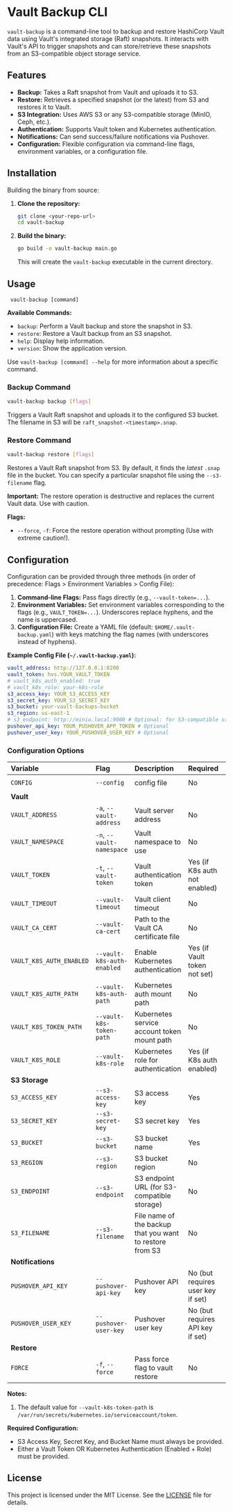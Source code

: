 # Vault Backup CLI

`vault-backup` is a command-line tool to backup and restore HashiCorp Vault data using Vault's integrated storage (Raft) snapshots. It interacts with Vault's API to trigger snapshots and can store/retrieve these snapshots from an S3-compatible object storage service.

## Features

*   **Backup:** Takes a Raft snapshot from Vault and uploads it to S3.
*   **Restore:** Retrieves a specified snapshot (or the latest) from S3 and restores it to Vault.
*   **S3 Integration:** Uses AWS S3 or any S3-compatible storage (MinIO, Ceph, etc.).
*   **Authentication:** Supports Vault token and Kubernetes authentication.
*   **Notifications:** Can send success/failure notifications via Pushover.
*   **Configuration:** Flexible configuration via command-line flags, environment variables, or a configuration file.

## Installation

Building the binary from source:

1.  **Clone the repository:**
    ```bash
    git clone <your-repo-url>
    cd vault-backup
    ```
2.  **Build the binary:**
    ```bash
    go build -o vault-backup main.go
    ```
    This will create the `vault-backup` executable in the current directory.

## Usage

```
 vault-backup [command]
```

**Available Commands:**

*   `backup`: Perform a Vault backup and store the snapshot in S3.
*   `restore`: Restore a Vault backup from an S3 snapshot.
*   `help`: Display help information.
*   `version`: Show the application version.

Use `vault-backup [command] --help` for more information about a specific command.

### Backup Command

```bash
vault-backup backup [flags]
```

Triggers a Vault Raft snapshot and uploads it to the configured S3 bucket. The filename in S3 will be `raft_snapshot-<timestamp>.snap`.

### Restore Command

```bash
vault-backup restore [flags]
```

Restores a Vault Raft snapshot from S3. By default, it finds the *latest* `.snap` file in the bucket. You can specify a particular snapshot file using the `--s3-filename` flag.

**Important:** The restore operation is destructive and replaces the current Vault data. Use with caution.

**Flags:**

*   `--force`, `-f`: Force the restore operation without prompting (Use with extreme caution!).

## Configuration

Configuration can be provided through three methods (in order of precedence: Flags > Environment Variables > Config File):

1.  **Command-line Flags:** Pass flags directly (e.g., `--vault-token=...`).
2.  **Environment Variables:** Set environment variables corresponding to the flags (e.g., `VAULT_TOKEN=...`). Underscores replace hyphens, and the name is uppercased.
3.  **Configuration File:** Create a YAML file (default: `$HOME/.vault-backup.yaml`) with keys matching the flag names (with underscores instead of hyphens).

**Example Config File (`~/.vault-backup.yaml`):**

```yaml
vault_address: http://127.0.0.1:8200
vault_token: hvs.YOUR_VAULT_TOKEN
# vault_k8s_auth_enabled: true
# vault_k8s_role: your-k8s-role
s3_access_key: YOUR_S3_ACCESS_KEY
s3_secret_key: YOUR_S3_SECRET_KEY
s3_bucket: your-vault-backups-bucket
s3_region: us-east-1
# s3_endpoint: http://minio.local:9000 # Optional: for S3-compatible storage
pushover_api_key: YOUR_PUSHOVER_APP_TOKEN # Optional
pushover_user_key: YOUR_PUSHOVER_USER_KEY # Optional
```

### Configuration Options

| Variable          | Flag                           | Description                                           | Required                               | Default                                                 |
| :---------------- | :----------------------------- | :---------------------------------------------------- | :------------------------------------- | :------------------------------------------------------ |
| `CONFIG`         | `--config`                     | config file                                           | No                                     | `$HOME/.vault-backup.yaml`                              |
| **Vault**         |                                |                                                       |                                        |                                                         |
| `VAULT_ADDRESS`       | `-a`, `--vault-address`        | Vault server address                                  | No                                     | `http://localhost:8200`                                 |
| `VAULT_NAMESPACE`  | `-n`, `--vault-namespace`      | Vault namespace to use                                       | No                                     | `""`                                                    |
| `VAULT_TOKEN`      | `-t`, `--vault-token`          | Vault authentication token                                           | Yes (if K8s auth not enabled)          | `""`                                                    |
| `VAULT_TIMEOUT`    | `--vault-timeout`              | Vault client timeout                                  | No                                     | `30s`                                                   |
| `VAULT_CA_CERT`     | `--vault-ca-cert`              | Path to the Vault CA certificate file                 | No                                     | `""`                                                    |
| `VAULT_K8S_AUTH_ENABLED`  | `--vault-k8s-auth-enabled`     | Enable Kubernetes authentication                      | Yes (if Vault token not set)           | `false`                                                 |
| `VAULT_K8S_AUTH_PATH`     | `--vault-k8s-auth-path`        | Kubernetes auth mount path                            | No                                     | `kubernetes`                                            |
| `VAULT_K8S_TOKEN_PATH`    | `--vault-k8s-token-path`       | Kubernetes service account token mount path           | No                                     | `(See Note 1)`                                          |
| `VAULT_K8S_ROLE`         | `--vault-k8s-role`             | Kubernetes role for authentication                    | Yes (if K8s auth enabled)              | `""`                                                    |
| **S3 Storage**    |                                |                                                       |                                        |                                                         |
| `S3_ACCESS_KEY`     | `--s3-access-key`              | S3 access key                                         | Yes                                    | `""`                                                    |
| `S3_SECRET_KEY`     | `--s3-secret-key`              | S3 secret key                                         | Yes                                    | `""`                                                    |
| `S3_BUCKET`        | `--s3-bucket`                  | S3 bucket name                                        | Yes                                    | `""`                                                    |
| `S3_REGION`        | `--s3-region`                  | S3 bucket region                                             | No                                     | `us-east-1`                                             |
| `S3_ENDPOINT`      | `--s3-endpoint`                | S3 endpoint URL (for S3-compatible storage)           | No                                     | `""`                                                    |
| `S3_FILENAME`      | `--s3-filename`                | File name of the backup that you want to restore from S3          | No                                     | `""`                                                    |
| **Notifications** |                                |                                                       |                                        |                                                         |
| `PUSHOVER_API_KEY`  | `--pushover-api-key`           | Pushover API key                                      | No (but requires user key if set)    | `""`                                                    |
| `PUSHOVER_USER_KEY` | `--pushover-user-key`          | Pushover user key                                     | No (but requires API key if set)     | `""`                                                    |
| **Restore**       |                                |                                                       |                                        |                                                         |
| `FORCE`    | `-f`, `--force`                | Pass force flag to vault restore        | No                                     | `false`                                                 |

**Notes:**

1.  The default value for `--vault-k8s-token-path` is `/var/run/secrets/kubernetes.io/serviceaccount/token`.

**Required Configuration:**

*   S3 Access Key, Secret Key, and Bucket Name must always be provided.
*   Either a Vault Token OR Kubernetes Authentication (Enabled + Role) must be provided.

## License

This project is licensed under the MIT License. See the [LICENSE](LICENSE) file for details.
